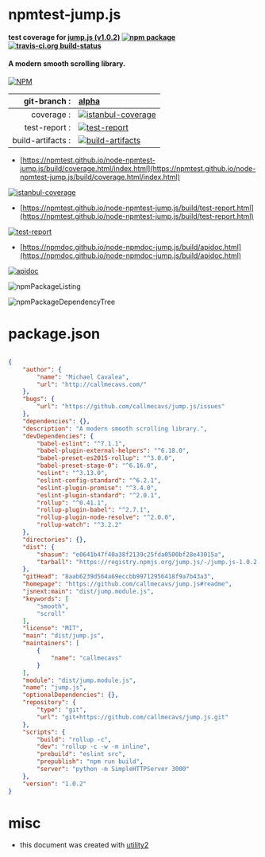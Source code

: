 # npmtest-jump.js

#### test coverage for  [jump.js (v1.0.2)](https://github.com/callmecavs/jump.js#readme)  [![npm package](https://img.shields.io/npm/v/npmtest-jump.js.svg?style=flat-square)](https://www.npmjs.org/package/npmtest-jump.js) [![travis-ci.org build-status](https://api.travis-ci.org/npmtest/node-npmtest-jump.js.svg)](https://travis-ci.org/npmtest/node-npmtest-jump.js)

#### A modern smooth scrolling library.

[![NPM](https://nodei.co/npm/jump.js.png?downloads=true&downloadRank=true&stars=true)](https://www.npmjs.com/package/jump.js)

| git-branch : | [alpha](https://github.com/npmtest/node-npmtest-jump.js/tree/alpha)|
|--:|:--|
| coverage : | [![istanbul-coverage](https://npmtest.github.io/node-npmtest-jump.js/build/coverage.badge.svg)](https://npmtest.github.io/node-npmtest-jump.js/build/coverage.html/index.html)|
| test-report : | [![test-report](https://npmtest.github.io/node-npmtest-jump.js/build/test-report.badge.svg)](https://npmtest.github.io/node-npmtest-jump.js/build/test-report.html)|
| build-artifacts : | [![build-artifacts](https://npmtest.github.io/node-npmtest-jump.js/glyphicons_144_folder_open.png)](https://github.com/npmtest/node-npmtest-jump.js/tree/gh-pages/build)|

- [https://npmtest.github.io/node-npmtest-jump.js/build/coverage.html/index.html](https://npmtest.github.io/node-npmtest-jump.js/build/coverage.html/index.html)

[![istanbul-coverage](https://npmtest.github.io/node-npmtest-jump.js/build/screenCapture.buildCi.browser.%252Ftmp%252Fbuild%252Fcoverage.lib.html.png)](https://npmtest.github.io/node-npmtest-jump.js/build/coverage.html/index.html)

- [https://npmtest.github.io/node-npmtest-jump.js/build/test-report.html](https://npmtest.github.io/node-npmtest-jump.js/build/test-report.html)

[![test-report](https://npmtest.github.io/node-npmtest-jump.js/build/screenCapture.buildCi.browser.%252Ftmp%252Fbuild%252Ftest-report.html.png)](https://npmtest.github.io/node-npmtest-jump.js/build/test-report.html)

- [https://npmdoc.github.io/node-npmdoc-jump.js/build/apidoc.html](https://npmdoc.github.io/node-npmdoc-jump.js/build/apidoc.html)

[![apidoc](https://npmdoc.github.io/node-npmdoc-jump.js/build/screenCapture.buildCi.browser.%252Ftmp%252Fbuild%252Fapidoc.html.png)](https://npmdoc.github.io/node-npmdoc-jump.js/build/apidoc.html)

![npmPackageListing](https://npmtest.github.io/node-npmtest-jump.js/build/screenCapture.npmPackageListing.svg)

![npmPackageDependencyTree](https://npmtest.github.io/node-npmtest-jump.js/build/screenCapture.npmPackageDependencyTree.svg)



# package.json

```json

{
    "author": {
        "name": "Michael Cavalea",
        "url": "http://callmecavs.com/"
    },
    "bugs": {
        "url": "https://github.com/callmecavs/jump.js/issues"
    },
    "dependencies": {},
    "description": "A modern smooth scrolling library.",
    "devDependencies": {
        "babel-eslint": "^7.1.1",
        "babel-plugin-external-helpers": "^6.18.0",
        "babel-preset-es2015-rollup": "^3.0.0",
        "babel-preset-stage-0": "^6.16.0",
        "eslint": "^3.13.0",
        "eslint-config-standard": "^6.2.1",
        "eslint-plugin-promise": "^3.4.0",
        "eslint-plugin-standard": "^2.0.1",
        "rollup": "^0.41.1",
        "rollup-plugin-babel": "^2.7.1",
        "rollup-plugin-node-resolve": "^2.0.0",
        "rollup-watch": "^3.2.2"
    },
    "directories": {},
    "dist": {
        "shasum": "e0641b47f40a38f2139c25fda0500bf28e43015a",
        "tarball": "https://registry.npmjs.org/jump.js/-/jump.js-1.0.2.tgz"
    },
    "gitHead": "8aab6239d564a69eccbb99712956418f9a7b43a3",
    "homepage": "https://github.com/callmecavs/jump.js#readme",
    "jsnext:main": "dist/jump.module.js",
    "keywords": [
        "smooth",
        "scroll"
    ],
    "license": "MIT",
    "main": "dist/jump.js",
    "maintainers": [
        {
            "name": "callmecavs"
        }
    ],
    "module": "dist/jump.module.js",
    "name": "jump.js",
    "optionalDependencies": {},
    "repository": {
        "type": "git",
        "url": "git+https://github.com/callmecavs/jump.js.git"
    },
    "scripts": {
        "build": "rollup -c",
        "dev": "rollup -c -w -m inline",
        "prebuild": "eslint src",
        "prepublish": "npm run build",
        "server": "python -m SimpleHTTPServer 3000"
    },
    "version": "1.0.2"
}
```



# misc
- this document was created with [utility2](https://github.com/kaizhu256/node-utility2)
